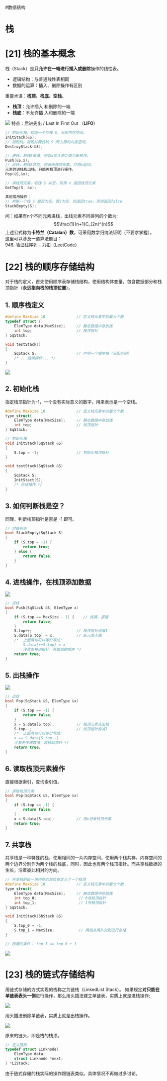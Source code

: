 #数据结构 
# 栈
# [21] 栈的基本概念
栈（Stack）是**只允许在一端进行插入或删除**操作的线性表。

- 逻辑结构：与普通线性表相同 
- 数据的运算：插入、删除操作有区别

重要术语：**栈顶、栈底、空栈**。
- **栈顶**：允许插入 和删除的一端
- **栈底**：不允许插 入和删除的一端

![](img/03_栈与队列/01%20栈.JPG)
特点：后进先出 / Last In First Out （**LIFO**）

```cpp
// 初始化栈。构造一个空栈 S，分配内存空间。
InitStack(&S);
// 销毁栈。销毁并释放栈 S 所占用的内存空间。 
DestroyStack(&S);

// 进栈，若栈S未满，则将x加入使之成为新栈顶。 
Push(&S,x);
// 出栈，若栈S非空，则弹出栈顶元素，并用x返回。 
元素的进栈和出栈，只能再栈顶进行操作。
Pop(&S,&x);

// 读栈顶元素。若栈 S 非空，则用 x 返回栈顶元素 
GetTop(S, &x);

其他常用操作： 
// 判断一个栈 S 是否为空。若S为空，则返回true，否则返回false
StackEmpty(S);
```

问：如果有n个不同元素进栈，出栈元素不同排列的个数为:
$$\frac{1}{n+1}C_{2n}^{n}$$
上述公式称为**卡特兰（Catalan）数**，可采用数学归纳法证明（不要求掌握）。  
这里可以涉及一道算法题目：  
[946. 验证栈序列 - 力扣（LeetCode）](https://leetcode.cn/problems/validate-stack-sequences/description/)

# [22] 栈的顺序存储结构
对于栈的定义，首先使用顺序表存储栈结构，使用结构体变量，包含数据部分和栈顶指针（**永远指向栈的栈顶位置**）。
## 1. 顺序栈定义
```c
#define MaxSize 10              // 定义栈元素中的最大个数
typedef struct {
    ElemType data[MaxSize];     // 静态数组中存放栈
    int top;                    // 栈顶指针
} SqStack;

void testStack()
{
    SqStack S;                  // 声明一个顺序栈（分配空间）
    /* ...后续操作... */
}
```

![](img/03_栈与队列/02%20顺序栈.JPG)

## 2. 初始化栈
指定栈顶指针为-1，一个没有实际意义的数字，用来表示是一个空栈。
```c
#define MaxSize 10              // 定义栈元素中的最大个数
type struct{
    ElemType data[MaxSize];     // 静态数组中存放栈
    int top;                    // 栈顶指针
} SqStack;

// 初始化栈
void InitStack(SqStack &S)
{
    S.top = -1;                 // 初始化栈顶指针
}

void testStack(SqStack &S)
{
    SqStack S;
    InitStact(S);
    /* 后续操作 */
}
```

## 3. 如何判断栈是空？
同理，判断栈顶指针是否是 -1 即可。
```c
// 对栈判空
bool StackEmpty(SqStack S)
{
    if (S.top = -1) {
        return true;
    } else {
        return false;    
    }
}
```

## 4. 进栈操作，在栈顶添加数据

![](img/03_栈与队列/03%20入栈.JPG)

```c
// 进栈
bool Push(SqStack &S, ElemType x)
{
    if (S.top == MaxSize - 1) {    // 栈满，报错
        return false;
    }
    S.top++;                    // 栈顶指针自增1
    S.data[S.top] = x;          // 新元素入栈
    /*  上面两句可以等价写成:
        S.data[++S.top] = x 
        注意先移动指针，再赋值的顺序 */
    return true;
}
```

## 5. 出栈操作

![](img/03_栈与队列/04%20出栈.JPG)

```c
// 出栈
bool Pop(SqStack &S, ElemType &x)
{
    if (S.top == -1) {
        return false;
    }
    x = S.data[S.top];          // 栈顶元素先出栈
    S.top--;                    // 栈顶指针自减1
    /*  上面两句可以等价写成:
    x == S.data[S.top--] 
    注意先传递数值，再移动指针 */
    return true;
}
```

## 6. 读取栈顶元素操作
直接根据索引，查询索引值。
```c
// 读取栈顶元素
bool Pop(SqStack &S, ElemType &x)
{
    if (S.top == -1) {
        return false;
    }
    x = S.data[S.top];          // 用x记录栈顶元素
    return true;
}
```

## 7. 共享栈
共享栈是一种特殊的栈，使用相同的一片内存空间，使用两个栈共存。内存空间的两个边界分别作为两个栈的栈底，同时，因此也有两个栈顶指针。而共享栈数据的生长，沿着彼此相对的方向。
```c
// 共享栈的由一块内存的首位各定义了一个栈顶
#define MaxSize 10              // 定义栈元素中的最大个数
type struct{
    ElemType data[MaxSize];     // 静态数组中存放栈
    int top_0;                   // 0号栈顶指针
    int top_1;                   // 1号栈顶指针
} SqStack;

void InitStack(ShStack &S)
{
    S.top_0 = -1;
    S.top_1 = MaxSize;           // 两栈从两头分别进行存储
}

// 栈满的条件： top_1 == top_0 + 1
```

![](img/03_栈与队列/05%20共享栈，双向生长.JPG)

# [23] 栈的链式存储结构 
用链式存储的方式实现的栈称之为链栈（LinkedList Stack）。
如果规定**对只能在单链表表头一侧**进行操作，那么用头插法建立单链表，实质上就是进栈操作; 

![](img/03_栈与队列/06%20链栈-入栈.jpg)

用头插法删除单链表，实质上就是出栈操作。

![](img/03_栈与队列/07%20链栈-出栈.jpg)

原来的链头，即是栈的栈顶。

```c
// 定义链栈
typedef struct Linknode{
    ElemType data;
    struct Linknode *next;
} *LiStack;
```
由于链式存储的栈实际的操作跟链表类似。具体情况不再做过多讨论。
